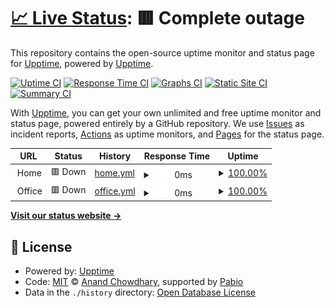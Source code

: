 # [📈 Live Status](https://demo.upptime.js.org): <!--live status--> **🟥 Complete outage**

This repository contains the open-source uptime monitor and status page for [Upptime](https://upptime.js.org), powered by [Upptime](https://github.com/upptime/upptime).

[![Uptime CI](https://github.com/BIGboss248/UPPTIME/workflows/Uptime%20CI/badge.svg)](https://github.com/BIGboss248/UPPTIME/actions?query=workflow%3A%22Uptime+CI%22)
[![Response Time CI](https://github.com/BIGboss248/UPPTIME/workflows/Response%20Time%20CI/badge.svg)](https://github.com/BIGboss248/UPPTIME/actions?query=workflow%3A%22Response+Time+CI%22)
[![Graphs CI](https://github.com/BIGboss248/UPPTIME/workflows/Graphs%20CI/badge.svg)](https://github.com/BIGboss248/UPPTIME/actions?query=workflow%3A%22Graphs+CI%22)
[![Static Site CI](https://github.com/BIGboss248/UPPTIME/workflows/Static%20Site%20CI/badge.svg)](https://github.com/BIGboss248/UPPTIME/actions?query=workflow%3A%22Static+Site+CI%22)
[![Summary CI](https://github.com/BIGboss248/UPPTIME/workflows/Summary%20CI/badge.svg)](https://github.com/BIGboss248/UPPTIME/actions?query=workflow%3A%22Summary+CI%22)

With [Upptime](https://upptime.js.org), you can get your own unlimited and free uptime monitor and status page, powered entirely by a GitHub repository. We use [Issues](https://github.com/upptime/upptime/issues) as incident reports, [Actions](https://github.com/BIGboss248/UPPTIME/actions) as uptime monitors, and [Pages](https://demo.upptime.js.org) for the status page.

<!--start: status pages-->
<!-- This summary is generated by Upptime (https://github.com/upptime/upptime) -->
<!-- Do not edit this manually, your changes will be overwritten -->
<!-- prettier-ignore -->
| URL | Status | History | Response Time | Uptime |
| --- | ------ | ------- | ------------- | ------ |
| <img alt="" src="https://icons.duckduckgo.com/ip3/null.ico" height="13"> Home | 🟥 Down | [home.yml](https://github.com/BIGboss248/UPPTIME/commits/HEAD/history/home.yml) | <details><summary><img alt="Response time graph" src="./graphs/home/response-time-week.png" height="20"> 0ms</summary><br><a href="https://uptime.newage.rest/history/home"><img alt="Response time 0" src="https://img.shields.io/endpoint?url=https%3A%2F%2Fraw.githubusercontent.com%2FBIGboss248%2FUPPTIME%2FHEAD%2Fapi%2Fhome%2Fresponse-time.json"></a><br><a href="https://uptime.newage.rest/history/home"><img alt="24-hour response time 0" src="https://img.shields.io/endpoint?url=https%3A%2F%2Fraw.githubusercontent.com%2FBIGboss248%2FUPPTIME%2FHEAD%2Fapi%2Fhome%2Fresponse-time-day.json"></a><br><a href="https://uptime.newage.rest/history/home"><img alt="7-day response time 0" src="https://img.shields.io/endpoint?url=https%3A%2F%2Fraw.githubusercontent.com%2FBIGboss248%2FUPPTIME%2FHEAD%2Fapi%2Fhome%2Fresponse-time-week.json"></a><br><a href="https://uptime.newage.rest/history/home"><img alt="30-day response time 0" src="https://img.shields.io/endpoint?url=https%3A%2F%2Fraw.githubusercontent.com%2FBIGboss248%2FUPPTIME%2FHEAD%2Fapi%2Fhome%2Fresponse-time-month.json"></a><br><a href="https://uptime.newage.rest/history/home"><img alt="1-year response time 0" src="https://img.shields.io/endpoint?url=https%3A%2F%2Fraw.githubusercontent.com%2FBIGboss248%2FUPPTIME%2FHEAD%2Fapi%2Fhome%2Fresponse-time-year.json"></a></details> | <details><summary><a href="https://uptime.newage.rest/history/home">100.00%</a></summary><a href="https://uptime.newage.rest/history/home"><img alt="All-time uptime 29.64%" src="https://img.shields.io/endpoint?url=https%3A%2F%2Fraw.githubusercontent.com%2FBIGboss248%2FUPPTIME%2FHEAD%2Fapi%2Fhome%2Fuptime.json"></a><br><a href="https://uptime.newage.rest/history/home"><img alt="24-hour uptime 100.00%" src="https://img.shields.io/endpoint?url=https%3A%2F%2Fraw.githubusercontent.com%2FBIGboss248%2FUPPTIME%2FHEAD%2Fapi%2Fhome%2Fuptime-day.json"></a><br><a href="https://uptime.newage.rest/history/home"><img alt="7-day uptime 100.00%" src="https://img.shields.io/endpoint?url=https%3A%2F%2Fraw.githubusercontent.com%2FBIGboss248%2FUPPTIME%2FHEAD%2Fapi%2Fhome%2Fuptime-week.json"></a><br><a href="https://uptime.newage.rest/history/home"><img alt="30-day uptime 100.00%" src="https://img.shields.io/endpoint?url=https%3A%2F%2Fraw.githubusercontent.com%2FBIGboss248%2FUPPTIME%2FHEAD%2Fapi%2Fhome%2Fuptime-month.json"></a><br><a href="https://uptime.newage.rest/history/home"><img alt="1-year uptime 29.64%" src="https://img.shields.io/endpoint?url=https%3A%2F%2Fraw.githubusercontent.com%2FBIGboss248%2FUPPTIME%2FHEAD%2Fapi%2Fhome%2Fuptime-year.json"></a></details>
| <img alt="" src="https://icons.duckduckgo.com/ip3/null.ico" height="13"> Office | 🟥 Down | [office.yml](https://github.com/BIGboss248/UPPTIME/commits/HEAD/history/office.yml) | <details><summary><img alt="Response time graph" src="./graphs/office/response-time-week.png" height="20"> 0ms</summary><br><a href="https://uptime.newage.rest/history/office"><img alt="Response time 0" src="https://img.shields.io/endpoint?url=https%3A%2F%2Fraw.githubusercontent.com%2FBIGboss248%2FUPPTIME%2FHEAD%2Fapi%2Foffice%2Fresponse-time.json"></a><br><a href="https://uptime.newage.rest/history/office"><img alt="24-hour response time 0" src="https://img.shields.io/endpoint?url=https%3A%2F%2Fraw.githubusercontent.com%2FBIGboss248%2FUPPTIME%2FHEAD%2Fapi%2Foffice%2Fresponse-time-day.json"></a><br><a href="https://uptime.newage.rest/history/office"><img alt="7-day response time 0" src="https://img.shields.io/endpoint?url=https%3A%2F%2Fraw.githubusercontent.com%2FBIGboss248%2FUPPTIME%2FHEAD%2Fapi%2Foffice%2Fresponse-time-week.json"></a><br><a href="https://uptime.newage.rest/history/office"><img alt="30-day response time 0" src="https://img.shields.io/endpoint?url=https%3A%2F%2Fraw.githubusercontent.com%2FBIGboss248%2FUPPTIME%2FHEAD%2Fapi%2Foffice%2Fresponse-time-month.json"></a><br><a href="https://uptime.newage.rest/history/office"><img alt="1-year response time 0" src="https://img.shields.io/endpoint?url=https%3A%2F%2Fraw.githubusercontent.com%2FBIGboss248%2FUPPTIME%2FHEAD%2Fapi%2Foffice%2Fresponse-time-year.json"></a></details> | <details><summary><a href="https://uptime.newage.rest/history/office">100.00%</a></summary><a href="https://uptime.newage.rest/history/office"><img alt="All-time uptime 26.19%" src="https://img.shields.io/endpoint?url=https%3A%2F%2Fraw.githubusercontent.com%2FBIGboss248%2FUPPTIME%2FHEAD%2Fapi%2Foffice%2Fuptime.json"></a><br><a href="https://uptime.newage.rest/history/office"><img alt="24-hour uptime 100.00%" src="https://img.shields.io/endpoint?url=https%3A%2F%2Fraw.githubusercontent.com%2FBIGboss248%2FUPPTIME%2FHEAD%2Fapi%2Foffice%2Fuptime-day.json"></a><br><a href="https://uptime.newage.rest/history/office"><img alt="7-day uptime 100.00%" src="https://img.shields.io/endpoint?url=https%3A%2F%2Fraw.githubusercontent.com%2FBIGboss248%2FUPPTIME%2FHEAD%2Fapi%2Foffice%2Fuptime-week.json"></a><br><a href="https://uptime.newage.rest/history/office"><img alt="30-day uptime 100.00%" src="https://img.shields.io/endpoint?url=https%3A%2F%2Fraw.githubusercontent.com%2FBIGboss248%2FUPPTIME%2FHEAD%2Fapi%2Foffice%2Fuptime-month.json"></a><br><a href="https://uptime.newage.rest/history/office"><img alt="1-year uptime 26.19%" src="https://img.shields.io/endpoint?url=https%3A%2F%2Fraw.githubusercontent.com%2FBIGboss248%2FUPPTIME%2FHEAD%2Fapi%2Foffice%2Fuptime-year.json"></a></details>

<!--end: status pages-->

[**Visit our status website →**](https://demo.upptime.js.org)

## 📄 License

- Powered by: [Upptime](https://github.com/upptime/upptime)
- Code: [MIT](./LICENSE) © [Anand Chowdhary](https://anandchowdhary.com), supported by [Pabio](https://pabio.com)
- Data in the `./history` directory: [Open Database License](https://opendatacommons.org/licenses/odbl/1-0/)
